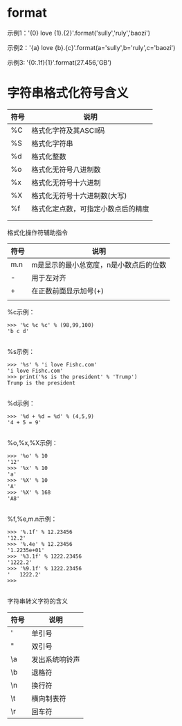 # format

示例1：'{0} love {1}.{2}'.format('sully','ruly','baozi')

示例2：'{a} love {b}.{c}'.format(a='sully',b='ruly',c='baozi')

示例3: '{0:.1f}{1}'.format(27.456,'GB')

# 字符串格式化符号含义

| 符号 | 说明                               |
| ---- | ---------------------------------- |
| %C   | 格式化字符及其ASCII码              |
| %S   | 格式化字符串                       |
| %d   | 格式化整数                         |
| %o   | 格式化无符号八进制数               |
| %x   | 格式化无符号十六进制               |
| %X   | 格式化无符号十六进制数(大写)       |
| %f   | 格式化定点数，可指定小数点后的精度 |
|      |                                    |
|      |                                    |

格式化操作符辅助指令

| 符号 | 说明                                   |
| ---- | -------------------------------------- |
| m.n  | m是显示的最小总宽度，n是小数点后的位数 |
| -    | 用于左对齐                             |
| +    | 在正数前面显示加号(+)                  |
|      |                                        |

%c示例： 

```
>>> '%c %c %c' % (98,99,100)
'b c d'
```

![点击并拖拽以移动](data:image/gif;base64,R0lGODlhAQABAPABAP///wAAACH5BAEKAAAALAAAAAABAAEAAAICRAEAOw==)

%s示例：

```
>>> '%s' % 'i love Fishc.com'
'i love Fishc.com'
>>> print('%s is the president' % 'Trump')
Trump is the president
```

![点击并拖拽以移动](data:image/gif;base64,R0lGODlhAQABAPABAP///wAAACH5BAEKAAAALAAAAAABAAEAAAICRAEAOw==)

%d示例：

```
>>> '%d + %d = %d' % (4,5,9)
'4 + 5 = 9'
```

![点击并拖拽以移动](data:image/gif;base64,R0lGODlhAQABAPABAP///wAAACH5BAEKAAAALAAAAAABAAEAAAICRAEAOw==)

%o,%x,%X示例：

```
>>> '%o' % 10
'12'
>>> '%x' % 10
'a'
>>> '%X' % 10
'A'
>>> '%X' % 168
'A8'
```

![点击并拖拽以移动](data:image/gif;base64,R0lGODlhAQABAPABAP///wAAACH5BAEKAAAALAAAAAABAAEAAAICRAEAOw==)

%f,%e,m.n示例：

```
>>> '%.1f' % 12.23456
'12.2'
>>> '%.4e' % 12.23456
'1.2235e+01'
>>> '%3.1f' % 1222.23456
'1222.2'
>>> '%9.1f' % 1222.23456
'   1222.2'
>>> 
```

![点击并拖拽以移动](data:image/gif;base64,R0lGODlhAQABAPABAP///wAAACH5BAEKAAAALAAAAAABAAEAAAICRAEAOw==)

字符串转义字符的含义

| 符号 | 说明           |
| ---- | -------------- |
| \'   | 单引号         |
| \"   | 双引号         |
| \a   | 发出系统响铃声 |
| \b   | 退格符         |
| \n   | 换行符         |
| \t   | 横向制表符     |
| \r   | 回车符         |